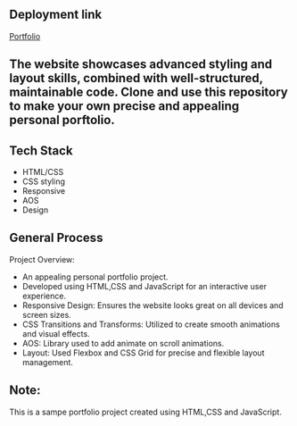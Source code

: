 ## Deployment link

[Portfolio](https://personal-portfolio-five-beta-83.vercel.app/)

## The website showcases advanced styling and layout skills, combined with well-structured, maintainable code. Clone and use this repository to make your own precise and appealing personal porftolio.

## Tech Stack
* HTML/CSS
* CSS styling
* Responsive
* AOS
* Design

## General Process
Project Overview:

* An appealing personal portfolio project.
* Developed using HTML,CSS and JavaScript for an interactive user experience.
* Responsive Design: Ensures the website looks great on all devices and screen sizes.
* CSS Transitions and Transforms: Utilized to create smooth animations and visual effects.
* AOS: Library used to add animate on scroll animations.
* Layout: Used Flexbox and CSS Grid for precise and flexible layout management.

## Note:
This is a sampe portfolio project created using HTML,CSS and JavaScript.


